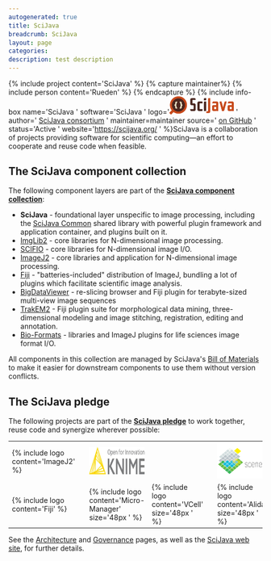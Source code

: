 ```yaml
---
autogenerated: true
title: SciJava
breadcrumb: SciJava
layout: page
categories: 
description: test description
---
```


{% include project content='SciJava' %}
{% capture maintainer%}
{% include person content='Rueden' %}
{% endcapture %}
{% include info-box name='SciJava ' software='SciJava ' logo='<img src="/images/pages/Scijava-logo.png" width="128"/> ' author=' [SciJava consortium](https://scijava.org/) ' maintainer=maintainer source=' [on GitHub](https://github.com/scijava) ' status='Active ' website='https://scijava.org/ ' %}SciJava is a collaboration of projects providing software for scientific computing—an effort to cooperate and reuse code when feasible.

## The SciJava component collection

The following component layers are part of the **[SciJava component collection](Architecture )**:

  - **SciJava** - foundational layer unspecific to image processing, including the [SciJava Common](SciJava_Common ) shared library with powerful plugin framework and application container, and plugins built on it.
  - [ImgLib2](ImgLib2 ) - core libraries for N-dimensional image processing.
  - [SCIFIO](SCIFIO ) - core libraries for N-dimensional image I/O.
  - [ImageJ2](ImageJ2 ) - core libraries and application for N-dimensional image processing.
  - [Fiji](Fiji ) - "batteries-included" distribution of ImageJ, bundling a lot of plugins which facilitate scientific image analysis.
  - [BigDataViewer](BigDataViewer ) - re-slicing browser and Fiji plugin for terabyte-sized multi-view image sequences
  - [TrakEM2](TrakEM2 ) - Fiji plugin suite for morphological data mining, three-dimensional modeling and image stitching, registration, editing and annotation.
  - [Bio-Formats](Bio-Formats ) - libraries and ImageJ plugins for life sciences image format I/O.

All components in this collection are managed by SciJava's [Bill of Materials](Bill_of_Materials ) to make it easier for downstream components to use them without version conflicts.

## The SciJava pledge

The following projects are part of the **[SciJava pledge](Category_SciJava )** to work together, reuse code and synergize wherever possible:

|                                                                                                  |                                                                                                                                         |                                                                                                                          |                                                                                                                  |                                                                                                                                       |                                                                                                                  |                                                                                                                   |
| ------------------------------------------------------------------------------------------------ | --------------------------------------------------------------------------------------------------------------------------------------- | ------------------------------------------------------------------------------------------------------------------------ | ---------------------------------------------------------------------------------------------------------------- | ------------------------------------------------------------------------------------------------------------------------------------- | ---------------------------------------------------------------------------------------------------------------- | ----------------------------------------------------------------------------------------------------------------- |
| {% include logo content='ImageJ2' %} | <a href="CellProfiler"><img src="/images/pages/Cellprofiler-logo.png" height="64px"/></a> | <a href="KNIME"><img src="/images/pages/Knime-logo.jpg" height="54px"/></a>                                                            |                                                                                                                  | <a href="OMERO"><img src="/images/pages/Omero-logo.png" height="32px"/></a>             | <a href="https://github.com/scenerygraphics/scenery"><img src="/images/pages/Scenery-logo.png" height="72px"/></a>             |                                                                                                                   |
| {% include logo content='Fiji' %}    | <a href="Icy"><img src="/images/pages/Icy-logo.png" height="48px"/></a>                   | {% include logo content='Micro-Manager' size='48px ' %} | {% include logo content='VCell' size='48px ' %} | <a href="Bio-Formats"><img src="/images/pages/Bio-formats-logo.png" height="28px"/></a> | {% include logo content='Alida' size='48px ' %} | {% include logo content='MiToBo' size='48px ' %} |

See the [Architecture](Architecture ) and [Governance](Governance ) pages, as well as the [SciJava web site](https://scijava.org/), for further details.
